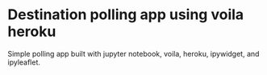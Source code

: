 # Destination polling app using voila heroku
Simple polling app built with jupyter notebook, voila, heroku, ipywidget, and ipyleaflet.


